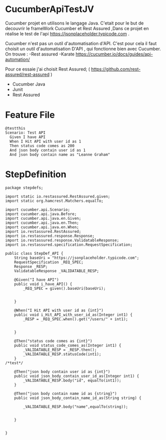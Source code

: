 # CucumberApiTestJV

Cucumber projet en utilisons le langage Java.
C'etait pour le but de decouvrir le frameWork Cucumber et Rest Assured ,Dans ce projet en réalise le  test de l'api https://jsonplaceholder.typicode.com .


Cucumber  n'est pas un outil d'automatisation d'API.
C'est pour cela il faut choisit un outil d'automatisation D'API , qui fonctionne bien avec Cucumber.
On trouve : -Rest assured -Karate
https://cucumber.io/docs/guides/api-automation/

Pour ce essaie j'ai choisit Rest Assured; ( https://github.com/rest-assured/rest-assured )


* Cucumber Java
* Junit
* Rest Assured

# Feature File 

```
@testthis
Scenario: Test API
  Given I have API
  When I Hit API with user id as 1
  Then status code comes as 200
  And json body contain user id as 1
  And json body contain name as "Leanne Graham"
```

# StepDefinition
```
package stepdefs;

import static io.restassured.RestAssured.given;
import static org.hamcrest.Matchers.equalTo;

import cucumber.api.Scenario;
import cucumber.api.java.Before;
import cucumber.api.java.en.Given;
import cucumber.api.java.en.Then;
import cucumber.api.java.en.When;
import io.restassured.RestAssured;
import io.restassured.response.Response;
import io.restassured.response.ValidatableResponse;
import io.restassured.specification.RequestSpecification;

public class StepDef_API {
	String baseUri = "https://jsonplaceholder.typicode.com";
	RequestSpecification _REQ_SPEC;
	Response _RESP;
	ValidatableResponse _VALIDATABLE_RESP;
	
	@Given("I have API")
	public void i_have_API() {
		_REQ_SPEC = given().baseUri(baseUri);
		
		
	}

	@When("I Hit API with user id as {int}")
	public void i_Hit_API_with_user_id_as(Integer int1) {
		_RESP = _REQ_SPEC.when().get("/users/" + int1);
		
		
	}

	@Then("status code comes as {int}")
	public void status_code_comes_as(Integer int1) {
		_VALIDATABLE_RESP = _RESP.then();
		_VALIDATABLE_RESP.statusCode(int1);
	}
/*test*/
	
	@Then("json body contain user id as {int}")
	public void json_body_contain_user_id_as(Integer int1) {
		_VALIDATABLE_RESP.body("id", equalTo(int1));
	}
	
	@Then("json body contain name id as {string}")
	public void json_body_contain_name_id_as(String string) {
		
		_VALIDATABLE_RESP.body("name",equalTo(string));
		
	    
	}
	

}


```
